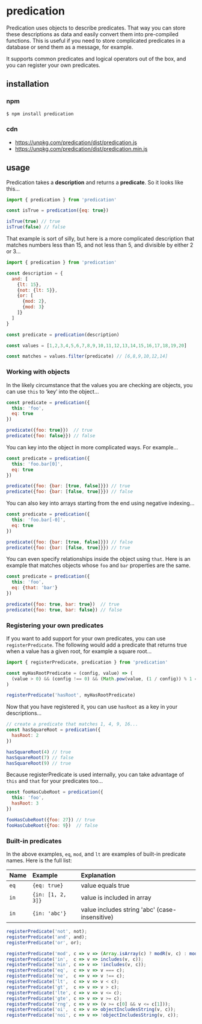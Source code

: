 # predication

Predication uses objects to describe predicates. That way you can store these descriptions as data and easily convert them into pre-compiled functions. This is useful if you need to store complicated predicates in a database or send them as a message, for example.

It supports common predicates and logical operators out of the box, and you can register your own predicates.

## installation

### npm

```bash
$ npm install predication
```

### cdn

* https://unpkg.com/predication/dist/predication.js
* https://unpkg.com/predication/dist/predication.min.js

## usage

Predication takes a **description** and returns a **predicate**. So it looks like this...

```javascript
import { predication } from 'predication'

const isTrue = predication({eq: true})

isTrue(true) // true
isTrue(false) // false
```

That example is sort of silly, but here is a more complicated description that matches numbers less than 15, and not less than 5, and divisible by either 2 or 3...

```javascript
import { predication } from 'predication'

const description = {
  and: [
    {lt: 15},
    {not: {lt: 5}},
    {or: [
      {mod: 2},
      {mod: 3}
    ]}
  ]
}

const predicate = predication(description)

const values = [1,2,3,4,5,6,7,8,9,10,11,12,13,14,15,16,17,18,19,20]

const matches = values.filter(predicate) // [6,8,9,10,12,14]
```

### Working with objects

In the likely circumstance that the values you are checking are objects, you can use `this` to ‘key’ into the object...

```javascript
const predicate = predication({
  this: 'foo',
  eq: true
})

predicate({foo: true}})  // true
predicate({foo: false}}) // false
```

You can key into the object in more complicated ways. For example...

```javascript
const predicate = predication({
  this: 'foo.bar[0]',
  eq: true
})

predicate({foo: {bar: [true, false]}}) // true
predicate({foo: {bar: [false, true]}}) // false
```
You can also key into arrays starting from the end using negative indexing...

```javascript
const predicate = predication({
  this: 'foo.bar[-0]',
  eq: true
})

predicate({foo: {bar: [true, false]}}) // false
predicate({foo: {bar: [false, true]}}) // true
```

You can even specify relationships inside the object using `that`. Here is an example that matches objects whose `foo` and `bar` properties are the same.

```javascript
const predicate = predication({
  this: 'foo',
  eq: {that: 'bar'}
})

predicate({foo: true, bar: true})  // true
predicate({foo: true, bar: false}) // false
```

### Registering your own predicates

If you want to add support for your own predicates, you can use `registerPredicate`. The following would add a predicate that returns true when a value has a given root, for example a square root...

```javascript
import { registerPredicate, predication } from 'predication'

const myHasRootPredicate = (config, value) => (
  (value > 0) && (config !== 0) && (Math.pow(value, (1 / config)) % 1 === 0)
)

registerPredicate('hasRoot', myHasRootPredicate)
```

Now that you have registered it, you can use `hasRoot` as a key in your descriptions...

```javascript
// create a predicate that matches 1, 4, 9, 16...
const hasSquareRoot = predication({
  hasRoot: 2
})

hasSquareRoot(4) // true
hasSquareRoot(7) // false
hasSquareRoot(9) // true
```
Because registerPredicate is used internally, you can take advantage of `this` and `that` for your predicates too...

```javascript
const fooHasCubeRoot = predication({
  this: 'foo',
  hasRoot: 3
})

fooHasCubeRoot({foo: 27}) // true
fooHasCubeRoot({foo: 9})  // false
```

### Built-in predicates

In the above examples, `eq`, `mod`, and `lt` are examples of built-in predicate names. Here is the full list:

| Name | Example | Explanation |
| :--  | :------ | :---------- |
| `eq` | `{eq: true}` | value equals true |
| `in` | `{in: [1, 2, 3]}` | value is included in array  |
| `in` | `{in: 'abc'}` | value includes string 'abc' (case-insensitive) |

```javascript
registerPredicate('not', not);
registerPredicate('and', and);
registerPredicate('or', or);

registerPredicate('mod', c => v => (Array.isArray(c) ? modR(v, c) : mod(v, c)));
registerPredicate('in',  c => v => includes(v, c));
registerPredicate('nin', c => v => !includes(v, c));
registerPredicate('eq',  c => v => v === c);
registerPredicate('ne',  c => v => v !== c);
registerPredicate('lt',  c => v => v < c);
registerPredicate('gt',  c => v => v > c);
registerPredicate('lte', c => v => v <= c);
registerPredicate('gte', c => v => v >= c);
registerPredicate('rng', c => v => (v >= c[0] && v <= c[1]));
registerPredicate('oi',  c => v => objectIncludesString(v, c));
registerPredicate('noi', c => v => !objectIncludesString(v, c));
```
